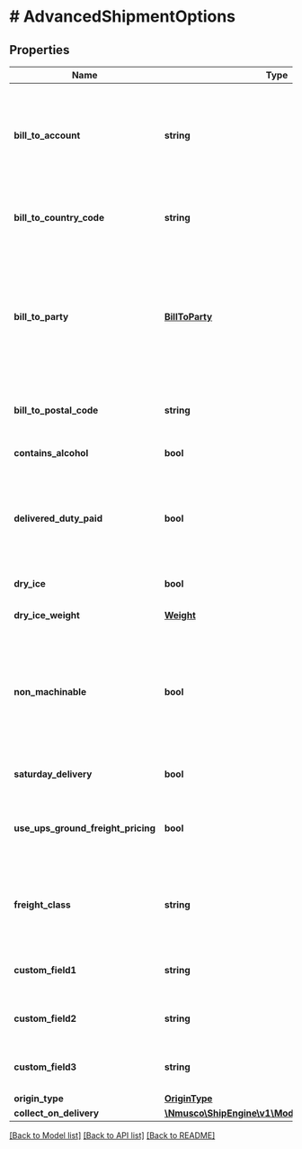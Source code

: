 # # AdvancedShipmentOptions

## Properties

Name | Type | Description | Notes
------------ | ------------- | ------------- | -------------
**bill_to_account** | **string** | This field is used to [bill shipping costs to a third party](https://www.shipengine.com/docs/shipping/bill-to-third-party/).  This field must be used in conjunction with the &#x60;bill_to_country_code&#x60;, &#x60;bill_to_party&#x60;, and &#x60;bill_to_postal_code&#x60; fields. | [optional] [default to 'null']
**bill_to_country_code** | **string** | The two-letter [ISO 3166-1 country code](https://en.wikipedia.org/wiki/ISO_3166-1) of the third-party that is responsible for shipping costs. | [optional]
**bill_to_party** | [**BillToParty**](BillToParty.md) | Indicates whether to bill shipping costs to the recipient or to a third-party.  When billing to a third-party, the &#x60;bill_to_account&#x60;, &#x60;bill_to_country_code&#x60;, and &#x60;bill_to_postal_code&#x60; fields must also be set. | [optional]
**bill_to_postal_code** | **string** | The postal code of the third-party that is responsible for shipping costs. | [optional] [default to 'null']
**contains_alcohol** | **bool** | Indicates that the shipment contains alcohol. | [optional] [default to false]
**delivered_duty_paid** | **bool** | Indicates that the shipper is paying the international delivery duties for this shipment.  This option is supported by UPS, FedEx, and DHL Express. | [optional] [default to false]
**dry_ice** | **bool** | Indicates if the shipment contain dry ice | [optional] [default to false]
**dry_ice_weight** | [**Weight**](Weight.md) | The weight of the dry ice in the shipment | [optional]
**non_machinable** | **bool** | Indicates that the package cannot be processed automatically because it is too large or irregularly shaped. This is primarily for USPS shipments.  See [Section 1.2 of the USPS parcel standards](https://pe.usps.com/text/dmm300/101.htm#ep1047495) for details. | [optional] [default to false]
**saturday_delivery** | **bool** | Enables Saturday delivery, if supported by the carrier. | [optional] [default to false]
**use_ups_ground_freight_pricing** | **bool** | Whether to use [UPS Ground Freight pricing](https://www.shipengine.com/docs/shipping/ups-ground-freight/).  If enabled, then a &#x60;freight_class&#x60; must also be specified. | [optional]
**freight_class** | **string** | The National Motor Freight Traffic Association [freight class](http://www.nmfta.org/pages/nmfc?AspxAutoDetectCookieSupport&#x3D;1), such as \&quot;77.5\&quot;, \&quot;110\&quot;, or \&quot;250\&quot;. | [optional] [default to 'null']
**custom_field1** | **string** | An arbitrary field that can be used to store information about the shipment. | [optional] [default to 'null']
**custom_field2** | **string** | An arbitrary field that can be used to store information about the shipment. | [optional] [default to 'null']
**custom_field3** | **string** | An arbitrary field that can be used to store information about the shipment. | [optional] [default to 'null']
**origin_type** | [**OriginType**](OriginType.md) |  | [optional]
**collect_on_delivery** | [**\Nmusco\ShipEngine\v1\Models\CollectOnDelivery**](CollectOnDelivery.md) |  | [optional]

[[Back to Model list]](../../README.md#models) [[Back to API list]](../../README.md#endpoints) [[Back to README]](../../README.md)
